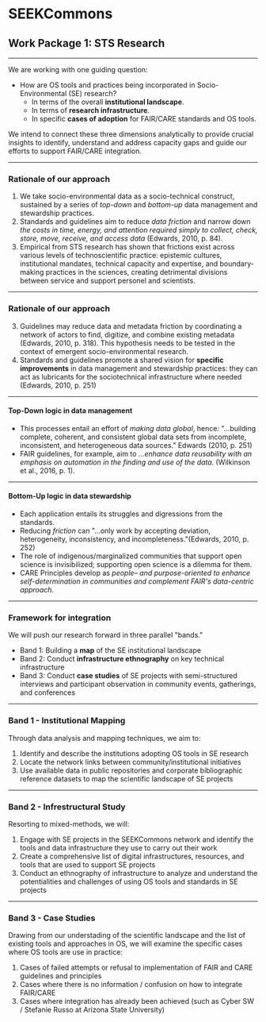 # SEEKCommons 
## Work Package 1: STS Research

---
We are working with one guiding question:
- How are OS tools and practices being incorporated in Socio-Environmental (SE) research?
	- In terms of the overall **institutional landscape**.
	- In terms of **research infrastructure**. 
	- In specific **cases of adoption** for FAIR/CARE standards and OS tools.

We intend to connect these three dimensions analytically to provide crucial insights to identify, understand and address capacity gaps and guide our efforts to support FAIR/CARE integration.

---
### Rationale of our approach
1. We take socio-environmental data as a socio-technical construct, sustained by a series of *top-down* and *bottom-up* data management and stewardship practices.
2. Standards and guidelines aim to reduce *data friction* and narrow down *the costs in time, energy, and attention required simply to collect, check, store, move, receive, and access data* (Edwards, 2010, p. 84).
3. Empirical from STS research has shown that frictions exist across various levels of technoscientific practice: epistemic cultures, institutional mandates, technical capacity and expertise, and boundary-making practices in the sciences, creating detrimental divisions between service and support personel and scientists.
---
### Rationale of our approach
3. Guidelines may reduce data and metadata friction by coordinating a network of actors to find, digitize, and combine existing metadata (Edwards, 2010, p. 318). This hypothesis needs to be tested in the context of emergent socio-environmental research.
4. Standards and guidelines promote a shared vision for **specific improvements** in data management and stewardship practices: they can act as lubricants for the sociotechnical infrastructure where needed (Edwards, 2010, p. 251)
---
#### Top-Down logic in data management
 - This processes entail an effort of *making data global*, hence:  "...building complete, coherent, and consistent global data sets from incomplete, inconsistent, and heterogeneous data sources." Edwards (2010, p. 251) 
- FAIR guidelines, for example, aim to *...enhance data reusability with an emphasis on automation in the finding and use of the data*. (Wilkinson et al., 2016, p. 1). 

---
#### Bottom-Up logic in data stewardship
 - Each application entails its struggles and digressions from the standards. 
 - Reducing *friction* can "...only work by accepting deviation, heterogeneity, inconsistency, and incompleteness."(Edwards, 2010, p. 252)
 - The role of indigenous/marginalized communities that support open science is invisibilized; supporting open science is a dilemma for them.
- CARE Principles develop as *people– and purpose-oriented to enhance self-determination in communities and complement FAIR's data-centric approach*. 

---
### Framework for integration
We will push our research forward in three parallel "bands."
- Band 1: Building a **map** of the SE institutional landscape
- Band 2: Conduct **infrastructure ethnography** on key technical infrastructure
- Band 3: Conduct **case studies** of SE projects with semi-structured interviews and participant observation in community events, gatherings, and conferences 
---
### Band 1 - Institutional Mapping
Through data analysis and mapping techniques, we aim to:
1. Identify and describe the institutions adopting OS tools in SE research 
2. Locate the network links between community/institutional initiatives
3. Use available data in public repositories and corporate bibliographic reference datasets to map the scientific landscape of SE projects

---
### Band 2 - Infrestructural Study
Resorting to mixed-methods, we will: 
1. Engage with SE projects in the SEEKCommons network and identify the tools and data infrastructure they use to carry out their work
2. Create a comprehensive list of digital infrastructures, resources, and tools that are used to support SE projects
3. Conduct an ethnography of infrastructure to analyze and understand the potentialities and challenges of using OS tools and standards in SE projects

---
### Band 3 - Case Studies
Drawing from our understading of the scientific landscape and the list of existing tools and approaches in OS, we will examine the specific cases where OS tools are use in practice:
1. Cases of failed attempts or refusal to implementation of FAIR and CARE guidelines and principles
2. Cases where there is no information / confusion on how to integrate FAIR/CARE
3. Cases where integration has already been achieved (such as Cyber SW / Stefanie Russo at Arizona State University)
